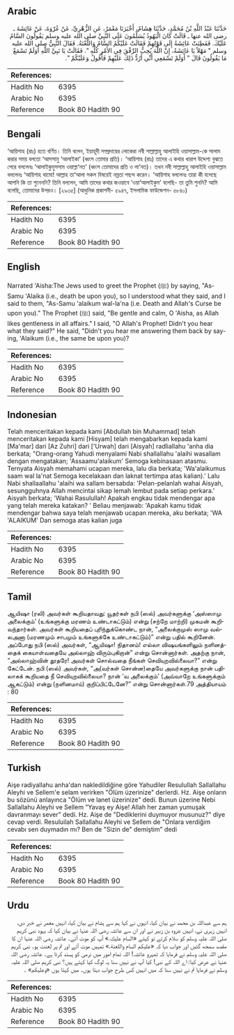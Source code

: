 ## Arabic


<div dir="rtl" lang="ar" style={{fontSize:'larger',backgroundColor:'#f8f9fa',padding:20}}>
حَدَّثَنَا عَبْدُ اللَّهِ بْنُ مُحَمَّدٍ، حَدَّثَنَا هِشَامٌ، أَخْبَرَنَا مَعْمَرٌ، عَنِ الزُّهْرِيِّ، عَنْ عُرْوَةَ، عَنْ عَائِشَةَ ـ رضى الله عنها ـ قَالَتْ كَانَ الْيَهُودُ يُسَلِّمُونَ عَلَى النَّبِيِّ صلى الله عليه وسلم يَقُولُونَ السَّامُ عَلَيْكَ‏.‏ فَفَطِنَتْ عَائِشَةُ إِلَى قَوْلِهِمْ فَقَالَتْ عَلَيْكُمُ السَّامُ وَاللَّعْنَةُ‏.‏ فَقَالَ النَّبِيُّ صلى الله عليه وسلم ‏"‏ مَهْلاً يَا عَائِشَةُ، إِنَّ اللَّهَ يُحِبُّ الرِّفْقَ فِي الأَمْرِ كُلِّهِ ‏"‏‏.‏ فَقَالَتْ يَا نَبِيَّ اللَّهِ أَوَلَمْ تَسْمَعْ مَا يَقُولُونَ قَالَ ‏"‏ أَوَلَمْ تَسْمَعِي أَنِّي أَرُدُّ ذَلِكَ عَلَيْهِمْ فَأَقُولُ وَعَلَيْكُمْ ‏"‏‏.‏
</div>
<div style={{backgroundColor:'#f8f9fa',padding:20, marginBottom: 10}}><table> <thead> <tr> <th>References:</th> <th></th> </tr> </thead> <tbody><tr><td>Hadith No</td><td>6395</td></tr><tr><td>Arabic No</td><td>6395</td></tr><tr><td>Reference</td><td>Book 80 Hadith 90</td></tr></tbody></table></div>

## Bengali


<div dir="ltr" lang="bn" style={{fontSize:'larger',backgroundColor:'#f8f9fa',padding:20}}>
‘আয়িশাহ (রাঃ) হতে বর্ণিত। তিনি বলেন, ইয়াহূদী সম্প্রদায়ের লোকেরা নবী সাল্লাল্লাহু আলাইহি ওয়াসাল্লাম-কে সালাম করার সময় বলতো ‘আসসামু ‘আলাইকা’ (ধ্বংস তোমার প্রতি)। ‘আয়িশাহ (রাঃ) তাদের এ কথার খারাপ উদ্দেশ্য বুঝতে পেরে বললেনঃ ‘আলাইকুমুসসাম ওয়াল্লা‘নত’ (ধ্বংস তোমাদের প্রতি ও লা‘নত)। তখন নবী সাল্লাল্লাহু আলাইহি ওয়াসাল্লাম বললেনঃ ‘আয়িশাহ থামো! আল্লাহ তা‘আলা সকল বিষয়েই নম্রতা পছন্দ করেন। ‘আয়িশাহ বললেনঃ তারা কী বলেছে আপনি কি তা শুনেননি? তিনি বললেন, আমি তাদের কথার জওয়াবে ‘ওয়া‘আলাইকুম’ বলেছি- তা তুমি শুননি? আমি বলেছি, তোমাদের উপরও। [২৯৩৫] (আধুনিক প্রকাশনী- ৫৯৪৭, ইসলামিক ফাউন্ডেশন- ৫৮৪০)
</div>
<div style={{backgroundColor:'#f8f9fa',padding:20, marginBottom: 10}}><table> <thead> <tr> <th>References:</th> <th></th> </tr> </thead> <tbody><tr><td>Hadith No</td><td>6395</td></tr><tr><td>Arabic No</td><td>6395</td></tr><tr><td>Reference</td><td>Book 80 Hadith 90</td></tr></tbody></table></div>

## English


<div dir="ltr" lang="en" style={{fontSize:'larger',backgroundColor:'#f8f9fa',padding:20}}>
Narrated 'Aisha:The Jews used to greet the Prophet (ﷺ) by saying, "As-Samu 'Alaika (i.e., death be upon you), so I understood what they said, and I said to them, "As-Samu 'alaikum wal-la'na (i.e. Death and Allah's Curse be upon you)." The Prophet (ﷺ) said, "Be gentle and calm, O 'Aisha, as Allah likes gentleness in all affairs." I said, "O Allah's Prophet! Didn't you hear what they said?" He said, "Didn't you hear me answering them back by saying, 'Alaikum (i.e., the same be upon you)?
</div>
<div style={{backgroundColor:'#f8f9fa',padding:20, marginBottom: 10}}><table> <thead> <tr> <th>References:</th> <th></th> </tr> </thead> <tbody><tr><td>Hadith No</td><td>6395</td></tr><tr><td>Arabic No</td><td>6395</td></tr><tr><td>Reference</td><td>Book 80 Hadith 90</td></tr></tbody></table></div>

## Indonesian


<div dir="ltr" lang="id" style={{fontSize:'larger',backgroundColor:'#f8f9fa',padding:20}}>
Telah menceritakan kepada kami [Abdullah bin Muhammad] telah menceritakan kepada kami [Hisyam] telah mengabarkan kepada kami [Ma'mar] dari [Az Zuhri] dari ['Urwah] dari [Aisyah] radliallahu 'anha dia berkata; "Orang-orang Yahudi menyalami Nabi shallallahu 'alaihi wasallam dengan mengatakan; 'Assaamu'alaikum' Semoga kebinasaan atasmu. Ternyata Aisyah memahami ucapan mereka, lalu dia berkata; 'Wa'alaikumus saam wal la'nat Semoga kecelakaan dan laknat tertimpa atas kalian).' Lalu Nabi shallaallahu 'alaihi wa sallam bersabda: 'Pelan-pelanlah wahai Aisyah, sesungguhnya Allah mencintai sikap lemah lembut pada setiap perkara.' Aisyah berkata; 'Wahai Rasulullah! Apakah engkau tidak mendengar apa yang telah mereka katakan? ' Beliau menjawab: 'Apakah kamu tidak mendengar bahwa saya telah menjawab ucapan mereka, aku berkata; 'WA 'ALAIKUM' Dan semoga atas kalian juga
</div>
<div style={{backgroundColor:'#f8f9fa',padding:20, marginBottom: 10}}><table> <thead> <tr> <th>References:</th> <th></th> </tr> </thead> <tbody><tr><td>Hadith No</td><td>6395</td></tr><tr><td>Arabic No</td><td>6395</td></tr><tr><td>Reference</td><td>Book 80 Hadith 90</td></tr></tbody></table></div>

## Tamil


<div dir="ltr" lang="ta" style={{fontSize:'larger',backgroundColor:'#f8f9fa',padding:20}}>
ஆயிஷா (ரலி) அவர்கள் கூறியதாவது: யூதர்கள் நபி (ஸல்) அவர்களுக்கு ‘அஸ்ஸாமு அலைக்கும்’ (உங்களுக்கு மரணம் உண்டாகட்டும்) என்று (சற்றே மாற்றி) முகமன் கூறிவந்தார்கள். அவர்கள் கூறியதைப் புரிந்துக்கொண்ட நான், “அலைக்குமுஸ் ஸாமு வல்லஅனா (மரணமும் சாபமும் உங்களுக்கே உண்டாகட்டும்)” என்று பதில் கூறினேன். அப்போது நபி (ஸல்) அவர்கள், “ஆயிஷா! நிதானம்! எல்லா விஷயங்களிலும் நளினத்தைக் கையாள்வதையே அல்லாஹ் விரும்புகிறான்” என்று சொன்னார்கள். அதற்கு நான், “அல்லாஹ்வின் தூதரே! அவர்கள் சொல்வதை நீங்கள் செவியுறவில்லையா?” என்று கேட்டேன். நபி (ஸல்) அவர்கள், “அ(வர்கள் சொன்ன)தையே அவர்களுக்கு நான் பதிலாகக் கூறியதை நீ செவியுறவில்லையா? நான் ‘வ அலைக்கும்’ (அவ்வாறே உங்களுக்கும் ஆகட்டும்) என்று (நளினமாய்) குறிப்பிட்டேனே?” என்று சொன்னார்கள்.79 அத்தியாயம் : 80
</div>
<div style={{backgroundColor:'#f8f9fa',padding:20, marginBottom: 10}}><table> <thead> <tr> <th>References:</th> <th></th> </tr> </thead> <tbody><tr><td>Hadith No</td><td>6395</td></tr><tr><td>Arabic No</td><td>6395</td></tr><tr><td>Reference</td><td>Book 80 Hadith 90</td></tr></tbody></table></div>

## Turkish


<div dir="ltr" lang="tr" style={{fontSize:'larger',backgroundColor:'#f8f9fa',padding:20}}>
Aişe radiyallahu anha'dan nakledildiğine göre Yahudiler Resulullah Sallallahu Aleyhi ve Sellem'e selam verirken "Ölüm üzerinize" derlerdi. Hz. Aişe onların bu sözünü anlayınca "Ölüm ve lanet üzerinize" dedi. Bunun üzerine Nebi Sallallahu Aleyhi ve Sellem "Yavaş ey Aişe! Allah her zaman yumuşak davranmayı sever" dedi. Hz. Aişe de "Dediklerini duymuyor musunuz?" diye cevap verdi. Resuluilah Sallallahu Aleyhi ve Sellem de "Onlara verdiğim cevabı sen duymadın mı? Ben de "Sizin de" demiştim" dedi
</div>
<div style={{backgroundColor:'#f8f9fa',padding:20, marginBottom: 10}}><table> <thead> <tr> <th>References:</th> <th></th> </tr> </thead> <tbody><tr><td>Hadith No</td><td>6395</td></tr><tr><td>Arabic No</td><td>6395</td></tr><tr><td>Reference</td><td>Book 80 Hadith 90</td></tr></tbody></table></div>

## Urdu


<div dir="rtl" lang="ur" style={{fontSize:'larger',backgroundColor:'#f8f9fa',padding:20}}>
ہم سے عبداللہ بن محمد نے بیان کیا، انہوں نے کہا ہم سے ہشام نے بیان کیا، انہیں معمر نے خبر دی، انہیں زہری نے، انہیں عروہ بن زبیر نے اور ان سے عائشہ رضی اللہ عنہا نے بیان کیا کہ یہود نبی کریم صلی اللہ علیہ وسلم کو سلام کرتے تو کہتے «السام عليك‏.‏» آپ کو موت آئے۔ عائشہ رضی اللہ عنہا ان کا مقصد سمجھ گئیں اور جواب دیا کہ «عليكم السام واللعنة‏.‏» تمہیں موت آئے اور تم پر لعنت ہو۔ نبی کریم صلی اللہ علیہ وسلم نے فرمایا کہ ٹھہرو عائشہ! اللہ تمام امور میں نرمی کو پسند کرتا ہے۔ عائشہ رضی اللہ عنہا نے عرض کیا: اے اللہ کے نبی! کیا آپ نے نہیں سنا یہ لوگ کیا کہتے ہیں؟ نبی کریم صلی اللہ علیہ وسلم نے فرمایا تم نے نہیں سنا کہ میں انہیں کس طرح جواب دیتا ہوں۔ میں کہتا ہوں «وعليكم» ۔
</div>
<div style={{backgroundColor:'#f8f9fa',padding:20, marginBottom: 10}}><table> <thead> <tr> <th>References:</th> <th></th> </tr> </thead> <tbody><tr><td>Hadith No</td><td>6395</td></tr><tr><td>Arabic No</td><td>6395</td></tr><tr><td>Reference</td><td>Book 80 Hadith 90</td></tr></tbody></table></div>
